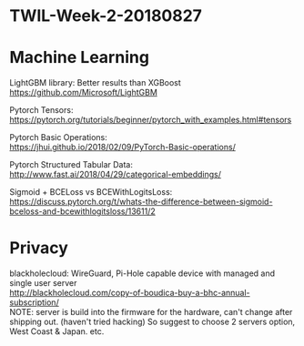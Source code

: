 # TWIL-Week-2-20180827

# Machine Learning

LightGBM library: Better results than XGBoost  
https://github.com/Microsoft/LightGBM

Pytorch Tensors:  
https://pytorch.org/tutorials/beginner/pytorch_with_examples.html#tensors

Pytorch Basic Operations:  
https://jhui.github.io/2018/02/09/PyTorch-Basic-operations/

Pytorch Structured Tabular Data:  
http://www.fast.ai/2018/04/29/categorical-embeddings/

Sigmoid + BCELoss vs BCEWithLogitsLoss:  
https://discuss.pytorch.org/t/whats-the-difference-between-sigmoid-bceloss-and-bcewithlogitsloss/13611/2

# Privacy

blackholecloud: WireGuard, Pi-Hole capable device with managed and single user server  
http://blackholecloud.com/copy-of-boudica-buy-a-bhc-annual-subscription/  
NOTE: server is build into the firmware for the hardware, can't change after shipping out. (haven't tried hacking) So suggest to choose 2 servers option, West Coast & Japan. etc.


